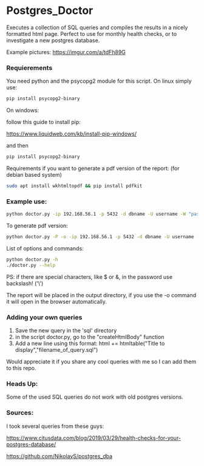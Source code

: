# Postgres_Doctor
Executes a collection of SQL queries and compiles the results in a nicely formatted html page.
Perfect to use for monthly health checks, or to investigate a new postgres database. 

Example pictures: https://imgur.com/a/tdFh89G

### Requierements
You need python and the psycopg2 module for this script.
On linux simply use:
```bash
pip install psycopg2-binary
```

On windows:

follow this guide to install pip:

https://www.liquidweb.com/kb/install-pip-windows/

and then 
```bash
pip install psycopg2-binary
```


Requirements if you want to generate a pdf version of the report:
(for debian based system)
```bash
sudo apt install wkhtmltopdf && pip install pdfkit
```

### Example use:

```bash
python doctor.py -ip 192.168.56.1 -p 5432 -d dbname -U username -W "password" -o
```

To generate pdf version:
```bash
python doctor.py -P -o -ip 192.168.56.1 -p 5432 -d dbname -U username -W "password"
```

List of options and commands:
```bash
python doctor.py -h
./doctor.py --help
```

PS: if there are special characters, like $ or &, in the password use backslash! ('\\')

The report will be placed in the output directory, if you use the -o command it will open in the browser automatically.

### Adding your own queries
1) Save the new query in the 'sql' directory
2) in the script doctor.py, go to the "createHtmlBody" function
3) Add a new line using this format:
  html += htmltable("Title to display","filename_of_query.sql")
  
Would appreciate it if you share any cool queries with me so I can add them to this repo.

### Heads Up:

Some of the used SQL queries do not work with old postgres versions. 


### Sources:
I took several queries from these guys:

https://www.citusdata.com/blog/2019/03/29/health-checks-for-your-postgres-database/

https://github.com/NikolayS/postgres_dba
